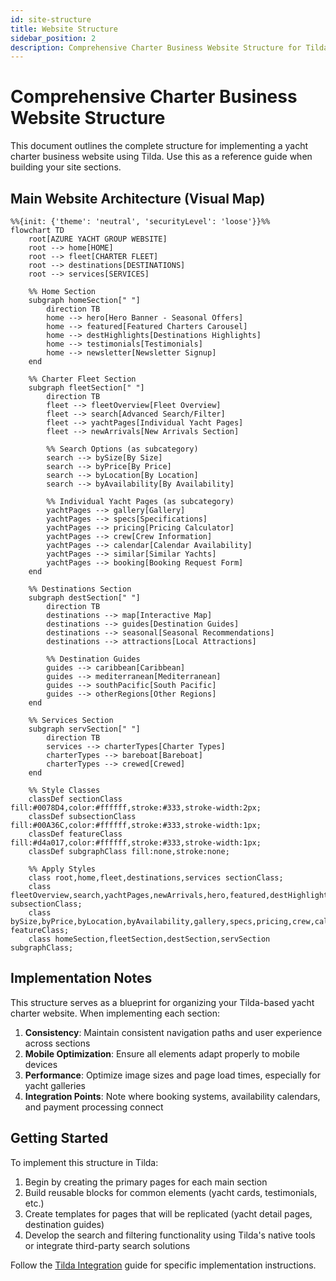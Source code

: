 ```yaml
---
id: site-structure
title: Website Structure
sidebar_position: 2
description: Comprehensive Charter Business Website Structure for Tilda Implementation
---
```


# Comprehensive Charter Business Website Structure

This document outlines the complete structure for implementing a yacht charter business website using Tilda. Use this as a reference guide when building your site sections.

## Main Website Architecture (Visual Map)

```mermaid
%%{init: {'theme': 'neutral', 'securityLevel': 'loose'}}%%
flowchart TD
    root[AZURE YACHT GROUP WEBSITE]
    root --> home[HOME]
    root --> fleet[CHARTER FLEET] 
    root --> destinations[DESTINATIONS]
    root --> services[SERVICES]
    
    %% Home Section
    subgraph homeSection[" "]
        direction TB
        home --> hero[Hero Banner - Seasonal Offers]
        home --> featured[Featured Charters Carousel]
        home --> destHighlights[Destinations Highlights]
        home --> testimonials[Testimonials]
        home --> newsletter[Newsletter Signup]
    end
    
    %% Charter Fleet Section
    subgraph fleetSection[" "]
        direction TB
        fleet --> fleetOverview[Fleet Overview]
        fleet --> search[Advanced Search/Filter]
        fleet --> yachtPages[Individual Yacht Pages]
        fleet --> newArrivals[New Arrivals Section]
        
        %% Search Options (as subcategory)
        search --> bySize[By Size]
        search --> byPrice[By Price]
        search --> byLocation[By Location]
        search --> byAvailability[By Availability]
        
        %% Individual Yacht Pages (as subcategory)
        yachtPages --> gallery[Gallery]
        yachtPages --> specs[Specifications]
        yachtPages --> pricing[Pricing Calculator]
        yachtPages --> crew[Crew Information]
        yachtPages --> calendar[Calendar Availability]
        yachtPages --> similar[Similar Yachts]
        yachtPages --> booking[Booking Request Form]
    end
    
    %% Destinations Section
    subgraph destSection[" "]
        direction TB
        destinations --> map[Interactive Map]
        destinations --> guides[Destination Guides]
        destinations --> seasonal[Seasonal Recommendations]
        destinations --> attractions[Local Attractions]
        
        %% Destination Guides
        guides --> caribbean[Caribbean]
        guides --> mediterranean[Mediterranean]
        guides --> southPacific[South Pacific]
        guides --> otherRegions[Other Regions]
    end
    
    %% Services Section
    subgraph servSection[" "]
        direction TB
        services --> charterTypes[Charter Types]
        charterTypes --> bareboat[Bareboat]
        charterTypes --> crewed[Crewed]
    end
    
    %% Style Classes
    classDef sectionClass fill:#0078D4,color:#ffffff,stroke:#333,stroke-width:2px;
    classDef subsectionClass fill:#00A36C,color:#ffffff,stroke:#333,stroke-width:1px;
    classDef featureClass fill:#d4a017,color:#ffffff,stroke:#333,stroke-width:1px;
    classDef subgraphClass fill:none,stroke:none;
    
    %% Apply Styles
    class root,home,fleet,destinations,services sectionClass;
    class fleetOverview,search,yachtPages,newArrivals,hero,featured,destHighlights,testimonials,newsletter,map,guides,seasonal,attractions,charterTypes subsectionClass;
    class bySize,byPrice,byLocation,byAvailability,gallery,specs,pricing,crew,calendar,similar,booking,caribbean,mediterranean,southPacific,otherRegions,bareboat,crewed featureClass;
    class homeSection,fleetSection,destSection,servSection subgraphClass;
```

## Implementation Notes

This structure serves as a blueprint for organizing your Tilda-based yacht charter website. When implementing each section:

1. **Consistency**: Maintain consistent navigation paths and user experience across sections
2. **Mobile Optimization**: Ensure all elements adapt properly to mobile devices
3. **Performance**: Optimize image sizes and page load times, especially for yacht galleries
4. **Integration Points**: Note where booking systems, availability calendars, and payment processing connect

## Getting Started

To implement this structure in Tilda:

1. Begin by creating the primary pages for each main section
2. Build reusable blocks for common elements (yacht cards, testimonials, etc.)
3. Create templates for pages that will be replicated (yacht detail pages, destination guides)
4. Develop the search and filtering functionality using Tilda's native tools or integrate third-party search solutions

Follow the [Tilda Integration](./tilda-integration) guide for specific implementation instructions. 